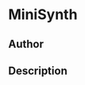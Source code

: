# MiniSynth

## Author

<!-- Insert Your Name Here -->

## Description

<!-- Describe your example here -->
